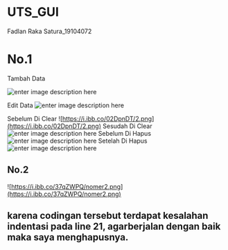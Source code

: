 # UTS_GUI
Fadlan Raka Satura_19104072


# No.1
Tambah Data

![enter image description here](https://i.ibb.co/X7LXpcq/Capture.png)

Edit Data
![enter image description here](https://i.ibb.co/P5cvzzt/1.png)

Sebelum Di Clear
![https://i.ibb.co/02DpnDT/2.png](https://i.ibb.co/02DpnDT/2.png)
Sesudah Di Clear
![enter image description here](https://i.ibb.co/HN3zgvP/2-1.png)
Sebelum Di Hapus
![enter image description here](https://i.ibb.co/X7LXpcq/Capture.png)
Setelah Di Hapus
![enter image description here](https://i.ibb.co/HN3zgvP/2-1.png)
## No.2
![https://i.ibb.co/37qZWPQ/nomer2.png](https://i.ibb.co/37qZWPQ/nomer2.png)
## karena codingan tersebut terdapat kesalahan indentasi pada line 21, agarberjalan dengan baik maka saya menghapusnya.


